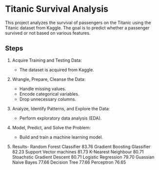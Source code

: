# Titanic Survival Analysis

This project analyzes the survival of passengers on the Titanic using the Titanic dataset from Kaggle. The goal is to predict whether a passenger survived or not based on various features.

## Steps

1. Acquire Training and Testing Data:
   - The dataset is acquired from Kaggle.

2. Wrangle, Prepare, Cleanse the Data:
   - Handle missing values.
   - Encode categorical variables.
   - Drop unnecessary columns.

3. Analyze, Identify Patterns, and Explore the Data:
   - Perform exploratory data analysis (EDA).

4. Model, Predict, and Solve the Problem:
   - Build and train a machine learning model.

5. Results-
	Random Forest Classifier	83.76
	Gradient Boosting Glassifier	82.23
	Support Vector machines	81.73
	K-Nearest Neighbour	80.71
	Stoachstic Gradient Descent	80.71
	Logistic Regression	79.70
	Guassian Naive Bayes	77.66
	Decision Tree	77.66
	Perceptron	76.65




